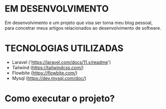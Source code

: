

# EM DESENVOLVIMENTO

Em desenvolvimento e um projeto que visa ser torna meu blog pessoal, para concetrar meus 
artigos relacionados ao desenvolvimento de software.

# TECNOLOGIAS UTILIZADAS 
 
 - Laravel ('https://laravel.com/docs/11.x/readme') 
 - Tailwind (https://tailwindcss.com/)
 - Flowbite (https://flowbite.com/)
 - Mysql (https://dev.mysql.com/doc/)

# Como executar o projeto? 
